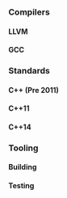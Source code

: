 ### Compilers

#### LLVM

#### GCC

### Standards

#### C++ (Pre 2011)

#### C++11

#### C++14

### Tooling

#### Building

#### Testing